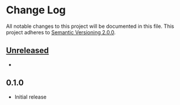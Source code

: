 # Change Log
All notable changes to this project will be documented in this file.
This project adheres to [Semantic Versioning 2.0.0](http://semver.org/).

## [Unreleased][unreleased]
- [unreleased]: https://github.com/ptahdunbar/pressvarrs/compare/v0.1.0...HEAD

## 0.1.0
- Initial release
